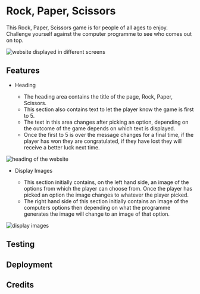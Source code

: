# Rock, Paper, Scissors 

This Rock, Paper, Scissors game is for people of all ages to enjoy. Challenge yourself against the computer programme 
to see who comes out on top.

![website displayed in different screens]()

## Features

* Heading 

    * The heading area contains the title of the page, Rock, Paper, Scissors. 
    * This section also contains text to let the player know the game is first to 5.
    * The text in this area changes after picking an option, depending on the outcome
    of the game depends on which text is displayed.
    * Once the first to 5 is over the message changes for a final time, if the player
    has won they are congratulated, if they have lost they will receive a better luck 
    next time.

![heading of the website]()

* Display Images

    * This section initially contains, on the left hand side, an image of the options from which 
    the player can choose from. Once the player has picked an option the image changes to 
    whatever the player picked.
    * The right hand side of this section initially contains an image of the computers options
    then depending on what the programme generates the image will change to an image of 
    that option.

![display images]()

## Testing

## Deployment 

## Credits

